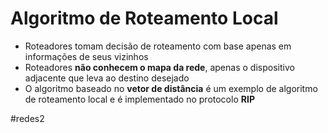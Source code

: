 
# Algoritmo de Roteamento Local

- Roteadores tomam decisão de roteamento com base apenas em informações de seus vizinhos
- Roteadores **não conhecem o mapa da rede**, apenas o dispositivo adjacente que leva ao destino desejado
- O algoritmo baseado no **vetor de distância** é um exemplo de algoritmo de roteamento local e é implementado no protocolo **RIP**

#redes2

